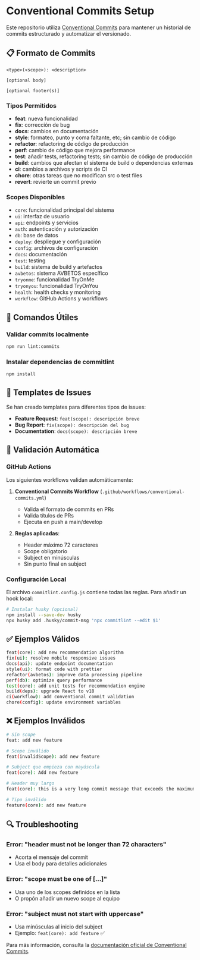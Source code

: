 # Conventional Commits Setup

Este repositorio utiliza [Conventional Commits](https://www.conventionalcommits.org/) para mantener un historial de commits estructurado y automatizar el versionado.

## 📋 Formato de Commits

```
<type>(<scope>): <description>

[optional body]

[optional footer(s)]
```

### Tipos Permitidos

- **feat**: nueva funcionalidad
- **fix**: corrección de bug
- **docs**: cambios en documentación
- **style**: formateo, punto y coma faltante, etc; sin cambio de código
- **refactor**: refactoring de código de producción
- **perf**: cambio de código que mejora performance
- **test**: añadir tests, refactoring tests; sin cambio de código de producción
- **build**: cambios que afectan el sistema de build o dependencias externas
- **ci**: cambios a archivos y scripts de CI
- **chore**: otras tareas que no modifican src o test files
- **revert**: revierte un commit previo

### Scopes Disponibles

- `core`: funcionalidad principal del sistema
- `ui`: interfaz de usuario
- `api`: endpoints y servicios
- `auth`: autenticación y autorización
- `db`: base de datos
- `deploy`: despliegue y configuración
- `config`: archivos de configuración
- `docs`: documentación
- `test`: testing
- `build`: sistema de build y artefactos
- `avbetos`: sistema AVBETOS específico
- `tryonme`: funcionalidad TryOnMe
- `tryonyou`: funcionalidad TryOnYou
- `health`: health checks y monitoring
- `workflow`: GitHub Actions y workflows

## 🔧 Comandos Útiles

### Validar commits localmente
```bash
npm run lint:commits
```

### Instalar dependencias de commitlint
```bash
npm install
```

## 📝 Templates de Issues

Se han creado templates para diferentes tipos de issues:

- **Feature Request**: `feat(scope): descripción breve`
- **Bug Report**: `fix(scope): descripción del bug`
- **Documentation**: `docs(scope): descripción breve`

## 🚀 Validación Automática

### GitHub Actions

Los siguientes workflows validan automáticamente:

1. **Conventional Commits Workflow** (`.github/workflows/conventional-commits.yml`)
   - Valida el formato de commits en PRs
   - Valida títulos de PRs
   - Ejecuta en push a main/develop

2. **Reglas aplicadas**:
   - Header máximo 72 caracteres
   - Scope obligatorio
   - Subject en minúsculas
   - Sin punto final en subject

### Configuración Local

El archivo `commitlint.config.js` contiene todas las reglas. Para añadir un hook local:

```bash
# Instalar husky (opcional)
npm install --save-dev husky
npx husky add .husky/commit-msg 'npx commitlint --edit $1'
```

## ✅ Ejemplos Válidos

```bash
feat(core): add new recommendation algorithm
fix(ui): resolve mobile responsive issues
docs(api): update endpoint documentation
style(ui): format code with prettier
refactor(avbetos): improve data processing pipeline
perf(db): optimize query performance
test(core): add unit tests for recommendation engine
build(deps): upgrade React to v18
ci(workflow): add conventional commit validation
chore(config): update environment variables
```

## ❌ Ejemplos Inválidos

```bash
# Sin scope
feat: add new feature

# Scope inválido
feat(invalidScope): add new feature

# Subject que empieza con mayúscula
feat(core): Add new feature

# Header muy largo
feat(core): this is a very long commit message that exceeds the maximum allowed length

# Tipo inválido
feature(core): add new feature
```

## 🔍 Troubleshooting

### Error: "header must not be longer than 72 characters"
- Acorta el mensaje del commit
- Usa el body para detalles adicionales

### Error: "scope must be one of [...]"
- Usa uno de los scopes definidos en la lista
- O propón añadir un nuevo scope al equipo

### Error: "subject must not start with uppercase"
- Usa minúsculas al inicio del subject
- Ejemplo: `feat(core): add feature` ✅

Para más información, consulta la [documentación oficial de Conventional Commits](https://www.conventionalcommits.org/).